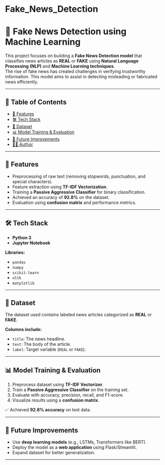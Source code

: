 # Fake_News_Detection
# 📰 Fake News Detection using Machine Learning  

This project focuses on building a **Fake News Detection model** that classifies news articles as **REAL** or **FAKE** using **Natural Language Processing (NLP)** and **Machine Learning techniques**.  
The rise of fake news has created challenges in verifying trustworthy information. This model aims to assist in detecting misleading or fabricated news efficiently.  

---

## 📑 Table of Contents
- [🚀 Features](#-features)  
- [🛠️ Tech Stack](#️-tech-stack)  
- [📂 Dataset](#-dataset)  
- [📊 Model Training & Evaluation](#-model-training--evaluation)  
- [📌 Future Improvements](#-future-improvements)  
- [👩‍💻 Author](#-author)  

---

## 🚀 Features  
- Preprocessing of raw text (removing stopwords, punctuation, and special characters).  
- Feature extraction using **TF-IDF Vectorization**.  
- Training a **Passive Aggressive Classifier** for binary classification.  
- Achieved an accuracy of **92.8%** on the dataset.  
- Evaluation using **confusion matrix** and performance metrics.  

---

## 🛠️ Tech Stack  
- **Python 3**  
- **Jupyter Notebook**  

**Libraries:**  
- `pandas`  
- `numpy`  
- `scikit-learn`  
- `nltk`  
- `matplotlib`  

---

## 📂 Dataset  
The dataset used contains labeled news articles categorized as **REAL** or **FAKE**.  

**Columns include:**  
- `title`: The news headline.  
- `text`: The body of the article.  
- `label`: Target variable (`REAL` or `FAKE`).  

---

## 📊 Model Training & Evaluation  
1. Preprocess dataset using **TF-IDF Vectorizer**.  
2. Train a **Passive Aggressive Classifier** on the training set.  
3. Evaluate with accuracy, precision, recall, and F1-score.  
4. Visualize results using a **confusion matrix**.  

✅ Achieved **92.8% accuracy** on test data.  

---

## 📌 Future Improvements  
- Use **deep learning models** (e.g., LSTMs, Transformers like BERT).  
- Deploy the model as a **web application** using Flask/Streamlit.  
- Expand dataset for better generalization.  

---

